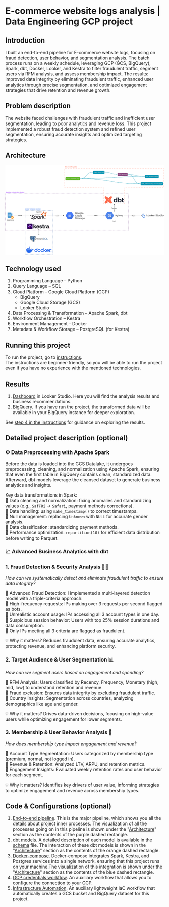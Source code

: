 # E-commerce website logs analysis | Data Engineering GCP project

## Introduction
I built an end-to-end pipeline for E-commerce website logs, focusing on fraud detection, user behavior, and segmentation analysis. The batch process runs on a weekly schedule, leveraging GCP (GCS, BigQuery), Spark, dbt, Docker, Looker, and Kestra to filter fraudulent traffic, segment users via RFM analysis, and assess membership impact. The results: improved data integrity by eliminating fraudulent traffic, enhanced user analytics through precise segmentation, and optimized engagement strategies that drive retention and revenue growth.

## Problem description
The website faced challenges with fraudulent traffic and inefficient user segmentation, leading to poor analytics and revenue loss. This project implemented a robust fraud detection system and refined user segmentation, ensuring accurate insights and optimized targeting strategies.

## Architecture
![data architecture](project_insides/Data_architecture.png)

## Technology used
1. Programming Language – Python
2. Query Language – SQL
3. Cloud Platform – Google Cloud Platform (GCP)
   - BigQuery
   - Google Cloud Storage (GCS)
   - Looker Studio
4. Data Processing & Transformation – Apache Spark, dbt
5. Workflow Orchestration – Kestra
6. Environment Management – Docker
7. Metadata & Workflow Storage – PostgreSQL (for Kestra)

## Running this project
To run the project, go to [instructions](INSTRUCTIONS.md). \
The instructions are beginner-friendly, so you will be able to run the project even if you have no experience with the mentioned technologies.


## Results
1. [Dashboard](https://lookerstudio.google.com/s/quHfV4HKzzA) in Looker Studio. Here you will find the analysis results and business recommendations.
2. BigQuery. If you have run the project, the transformed data will be available in your BigQuery instance for deeper exploration.

See [step 4 in the instructions](https://github.com/Hexagon9099/website_logs/blob/main/INSTRUCTIONS.md#step-4-exploring-the-project-results) for guidance on exploring the results.

## Detailed project description (optional)
### ⚙️ Data Preprocessing with Apache Spark
Before the data is loaded into the GCS Datalake, it undergoes preprocessing, cleaning, and normalization using Apache Spark, ensuring that even the first table in BigQuery contains clean, standardized data. Afterward, dbt models leverage the cleansed dataset to generate business analytics and insights.

Key data transformations in Spark: \
🔹 Data cleaning and normalization: fixing anomalies and standardizing values (e.g., `SafFRi` → `Safari`, payment methods corrections). \
🔹 Date handling: using `make_timestamp()` to correct timestamps. \
🔹 Null management: replacing `Unknown` with `NULL` for accurate gender analysis. \
🔹 Data classification: standardizing payment methods. \
🔹 Performance optimization: `repartition(10)` for efficient data distribution before writing to Parquet. 

### 📈 Advanced Business Analytics with dbt
### 1. Fraud Detection & Security Analysis 🕵️‍♂️
_How can we systematically detect and eliminate fraudulent traffic to ensure data integrity?_

🚨 Advanced Fraud Detection: I implemented a multi-layered detection model with a triple-criteria approach: \
🔹 High-frequency requests: IPs making over 3 requests per second flagged as bots. \
🔹 Unrealistic account usage: IPs accessing all 3 account types in one day. \
🔹 Suspicious session behavior: Users with top 25% session durations and data consumption. \
🚨 Only IPs meeting all 3 criteria are flagged as fraudulent.

💡 Why it matters? Reduces fraudulent data, ensuring accurate analytics, protecting revenue, and enhancing platform security.

### 2. Target Audience & User Segmentation 📊
_How can we segment users based on engagement and spending?_

🔹 RFM Analysis: Users classified by Recency, Frequency, Monetary (high, mid, low) to understand retention and revenue. \
🔹 Fraud exclusion: Ensures data integrity by excluding fraudulent traffic. \
🔹 Country Insights: Segmentation across countries, analyzing demographics like age and gender.

💡 Why it matters? Drives data-driven decisions, focusing on high-value users while optimizing engagement for lower segments.

### 3. Membership & User Behavior Analysis 💎
_How does membership type impact engagement and revenue?_

🔹 Account Type Segmentation: Users categorized by membership type (premium, normal, not logged in). \
🔹 Revenue & Retention: Analyzed LTV, ARPU, and retention metrics. \
🔹 Engagement Insights: Evaluated weekly retention rates and user behavior for each segment.

💡 Why it matters? Identifies key drivers of user value, informing strategies to optimize engagement and revenue across membership types.

## Code & Configurations (optional)
1. [End-to-end pipeline](workflows/3_ETL_end_to_end_pipeline.yml). This is the major pipeline, which shows you all the details about project inner processes. The visualization of all the processes going on in this pipeline is shown under the "[Architecture](#Architecture)" section as the contents of the purple dashed rectangle.
2. [dbt models](project_insides/dbt/web_logs/models). A detailed description of each model is available in the [schema](project_insides/dbt/web_logs/models/schema.yml) file. The interaction of these dbt models is shown in the "[Architecture](#Architecture)" section as the contents of the orange dashed rectangle.
3. [Docker-compose](docker-compose.yml). Docker-compose integrates Spark, Kestra, and Postgres services into a single network, ensuring that this project runs on your machine.The visualization of this integration is shown under the "[Architecture](#Architecture)" section as the contents of the blue dashed rectangle.
4. [GCP credentials workflow](workflows/1_gcp_kv.yml). An auxiliary workflow that allows you to configure the connection to your GCP.
5. [Infrastructure Automation](workflows/2_gcp_setup.yml). An auxiliary lightweight IaC workflow that automatically creates a GCS bucket and BigQuery dataset for this project.







